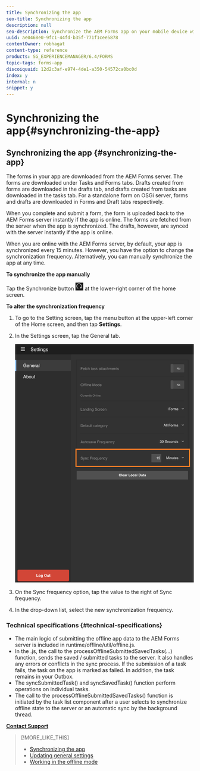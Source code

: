```yaml
---
title: Synchronizing the app
seo-title: Synchronizing the app
description: null
seo-description: Synchronize the AEM Forms app on your mobile device with the AEM Forms server.
uuid: ae0468e0-9fc1-44fd-b35f-771f1cee5878
contentOwner: robhagat
content-type: reference
products: SG_EXPERIENCEMANAGER/6.4/FORMS
topic-tags: forms-app
discoiquuid: 12d2c3af-e974-4de1-a350-54572ca0bc0d
index: y
internal: n
snippet: y
---
```


# Synchronizing the app{#synchronizing-the-app}

## Synchronizing the app {#synchronizing-the-app}

The forms in your app are downloaded from the AEM Forms server. The forms are downloaded under Tasks and Forms tabs. Drafts created from forms are downloaded in the drafts tab, and drafts created from tasks are downloaded in the tasks tab. For a standalone form on OSGi server, forms and drafts are downloaded in Forms and Draft tabs respectively.

When you complete and submit a form, the form is uploaded back to the AEM Forms server instantly if the app is online. The forms are fetched from the server when the app is synchronized. The drafts, however, are synced with the server instantly if the app is online.

When you are online with the AEM Forms server, by default, your app is synchronized every 15 minutes. However, you have the option to change the synchronization frequency. Alternatively, you can manually synchronize the app at any time.

**To synchronize the app manually**

Tap the Synchronize button ![](assets/sync-app.png) at the lower-right corner of the home screen.

**To alter the synchronization frequency**

1. To go to the Setting screen, tap the menu button at the upper-left corner of the Home screen, and then tap **Settings**.
1. In the Settings screen, tap the General tab.

   <!--
   Comment Type: remark
   Last Modified By: unknown unknown
   Last Modified Date:
   <p>Art Spec: If not leaving art spec, delete only the first of the 2 &lt;draft-comment&gt; elements under &lt;adobefig&gt;.</p>
   -->

   <!--
   Comment Type: remark
   Last Modified By: Peter G.A. Barraud (barraud)
   Last Modified Date: 2017-12-21T05:14:55.522-0500
   <p>SP1 UPDATE</p>
   <p>Updated screen shot</p>
   -->

   ![Sync frequency setting in General Settings window](assets/gen-settings-1.png)

1. On the Sync frequency option, tap the value to the right of Sync frequency. 
1. In the drop-down list, select the new synchronization frequency.

   <!--
   Comment Type: remark
   Last Modified By: unknown unknown (harsing)
   Last Modified Date: 2017-12-21T05:14:56.700-0500
   <p>5. going back to the home page shows a message regarding updation to automatic syncher frequency.</p>
   <p>P.S. You can copy paste the message from the snapshot of the application message bar on home page</p>
   -->

### Technical specifications {#technical-specifications}

* The main logic of submitting the offline app data to the AEM Forms server is included in runtime/offline/util/offline.js.
* In the .js, the call to the processOfflineSubmittedSavedTasks(...) function, sends the saved / submitted tasks to the server. It also handles any errors or conflicts in the sync process. If the submission of a task fails, the task on the app is marked as failed. In addition, the task remains in your Outbox.
* The syncSubmittedTask() and syncSavedTask() function perform operations on individual tasks.
* The call to the processOfflineSubmittedSavedTasks() function is initiated by the task list component after a user selects to synchronize offline state to the server or an automatic sync by the background thread.

<!--
Comment Type: remark
Last Modified By: unknown unknown (harsing)
Last Modified Date: 2017-12-21T05:14:57.130-0500
<p>Technical specifications:</p>
<p>As explained earlier, the synchronization of offline data to the server can be user initiated or automatic. In both the cases, the intention is to first try sending the offline work and then update the latest state from the server.</p>
<p>1. The main logic of submitting the offline work to the server is placed in runtime/offline/util/offline.js. Call to processOfflineSubmittedSavedTasks(...) does the task of sending the saved/submitted tasks to the server thereby handling any errors or conflicts in the sync process. In case a task is failed to be submitted to server gets marke as failed and remains in outbox there after.</p>
<p><br type="_moz" /> </p>
<p>2. Futher code details include syncSubmittedTask() and syncSavedTask() performing the operation for individual task.</p>
<p>3. The call to processOfflineSubmittedSavedTasks is initiated by tasklist component after user selects to sync offline state to server OR automatic snc by the background thread.</p>
<p><br type="_moz" /> </p>
-->

[**Contact Support**](https://www.adobe.com/account/sign-in.supportportal.html)

>[!MORE_LIKE_THIS]
>
>* [Synchronizing the app](../../forms/using/sync-app.md)
>* [Updating general settings](../../forms/using/update-general-settings.md)
>* [Working in the offline mode](../../forms/using/work-offline-mode.md)
